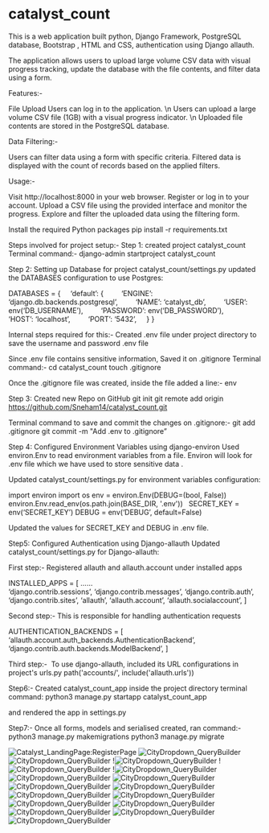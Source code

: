 # catalyst_count


This is a web application built python, Django Framework, PostgreSQL database, Bootstrap , HTML and CSS, authentication using Django allauth.

The application allows users to upload large volume CSV data with visual progress tracking, update the database with the file contents, and filter data using a form.

Features:-

File Upload
Users can log in to the application.
\n
Users can upload a large volume CSV file (1GB) with a visual progress indicator.
\n
Uploaded file contents are stored in the PostgreSQL database.

Data Filtering:-

Users can filter data using a form with specific criteria.
Filtered data is displayed with the count of records based on the applied filters.


Usage:-

Visit http://localhost:8000 in your web browser.
Register or log in to your account.
Upload a CSV file using the provided interface and monitor the progress.
Explore and filter the uploaded data using the filtering form.

Install the required Python packages
pip install -r requirements.txt

Steps involved for project setup:-
Step 1: created project catalyst_count
Terminal command:-
django-admin startproject catalyst_count

Step 2: Setting up Database for project 
catalyst_count/settings.py
updated the DATABASES configuration to use Postgres:

DATABASES = {
    ‘default’: {
        ‘ENGINE’: ‘django.db.backends.postgresql’,
        ‘NAME’: ‘catalyst_db’,
        ‘USER’: env(‘DB_USERNAME’),
        ‘PASSWORD’: env(‘DB_PASSWORD’),
        ‘HOST’: ‘localhost’,
        ‘PORT’: ‘5432’,
    }
}

Internal steps required for this:-
Created .env file under project directory to save the username and password 
.env file

Since .env file contains sensitive information, Saved it on .gitignore
Terminal command:-
cd catalyst_count
touch .gitignore

Once the .gitignore file was created, inside the file added a line:-
env

Step 3: Created new Repo on GitHub
git init
git remote add origin https://github.com/Sneham14/catalyst_count.git

Terminal command to save and commit the changes on .gitignore:-
git add .gitignore
git commit -m "Add .env to .gitignore”


Step 4: Configured Environment Variables using django-environ
Used environ.Env to read environment variables from a file. Environ will look for .env file which we have used to store sensitive data .

Updated catalyst_count/settings.py for environment variables configuration:

import environ
import os
env = environ.Env(DEBUG=(bool, False))
environ.Env.read_env(os.path.join(BASE_DIR, '.env'))
 
SECRET_KEY = env(‘SECRET_KEY’)
DEBUG = env(‘DEBUG’, default=False)

Updated the values for SECRET_KEY and DEBUG in .env file.

Step5: Configured Authentication using Django-allauth
Updated catalyst_count/settings.py for Django-allauth:

First step:- Registered allauth and allauth.account under installed apps 

INSTALLED_APPS = [
 ……    
     ‘django.contrib.sessions’,
     ‘django.contrib.messages’,
     ‘django.contrib.auth’,
    ‘django.contrib.sites’,
    ‘allauth’,
    ‘allauth.account’,
    ‘allauth.socialaccount’,
]


Second step:- This is responsible for handling authentication requests

AUTHENTICATION_BACKENDS = [
    ‘allauth.account.auth_backends.AuthenticationBackend’,
    ‘django.contrib.auth.backends.ModelBackend’,
]

Third step:-  To use django-allauth, included its URL configurations in project's urls.py
path('accounts/', include('allauth.urls'))


Step6:- Created catalyst_count_app inside the project directory
terminal command:
python3 manage.py startapp catalyst_count_app 

and rendered the app in settings.py 


Step7:- Once all forms, models and serialised created, ran command:-
python3 manage.py makemigrations
python3 manage.py migrate




![Catalyst_LandingPage:RegisterPage](./screenshots/Catalyst_LandingPage:RegisterPage.png)
![CityDropdown_QueryBuilder](./screenshots/LoginPage.png)
![CityDropdown_QueryBuilder](./screenshots/LandingPage_AfterLogin.png)
!![CityDropdown_QueryBuilder](./screenshots/UploadDataPage_Main.png)
!![CityDropdown_QueryBuilder](./screenshots/UploadfileSuccess.png)
!![CityDropdown_QueryBuilder](./screenshots/UserAddSuccessMessage.png)
![CityDropdown_QueryBuilder](./screenshots/CityDropdown_QueryBuilder.png)
![CityDropdown_QueryBuilder](./screenshots/LandingPage_AfterLogin.png)
![CityDropdown_QueryBuilder](./screenshots/IndustryDropDown_QueryBuilder.png)
![CityDropdown_QueryBuilder](./screenshots/CountryDropdown_Querybuilder.png)
![CityDropdown_QueryBuilder](./screenshots/CurrentEmpDropDown_QueryBuilder.png)
![CityDropdown_QueryBuilder](./screenshots/QueryBuiderPage_Main.png)
![CityDropdown_QueryBuilder](./screenshots/ResultCount.png)
![CityDropdown_QueryBuilder](./screenshots/StateDropDown_QueryBuilder.png)
![CityDropdown_QueryBuilder](./screenshots/TotalEmpDropDown_QueryBuilder.png)
![CityDropdown_QueryBuilder](./screenshots/YearFoundDropDown_QueryBuilder.png)
![CityDropdown_QueryBuilder](./screenshots/ExistingUser:AddUserButton.png)

